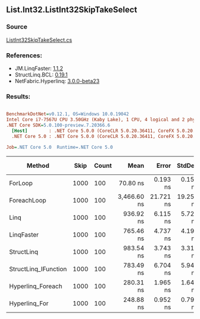 ﻿## List.Int32.ListInt32SkipTakeSelect

### Source
[ListInt32SkipTakeSelect.cs](../LinqBenchmarks/List/Int32/ListInt32SkipTakeSelect.cs)

### References:
- JM.LinqFaster: [1.1.2](https://www.nuget.org/packages/JM.LinqFaster/1.1.2)
- StructLinq.BCL: [0.19.1](https://www.nuget.org/packages/StructLinq.BCL/0.19.1)
- NetFabric.Hyperlinq: [3.0.0-beta23](https://www.nuget.org/packages/NetFabric.Hyperlinq/3.0.0-beta23)

### Results:
``` ini

BenchmarkDotNet=v0.12.1, OS=Windows 10.0.19042
Intel Core i7-7567U CPU 3.50GHz (Kaby Lake), 1 CPU, 4 logical and 2 physical cores
.NET Core SDK=5.0.100-preview.7.20366.6
  [Host]        : .NET Core 5.0.0 (CoreCLR 5.0.20.36411, CoreFX 5.0.20.36411), X64 RyuJIT
  .NET Core 5.0 : .NET Core 5.0.0 (CoreCLR 5.0.20.36411, CoreFX 5.0.20.36411), X64 RyuJIT

Job=.NET Core 5.0  Runtime=.NET Core 5.0  

```
|               Method | Skip | Count |        Mean |     Error |    StdDev | Ratio | RatioSD |  Gen 0 | Gen 1 | Gen 2 | Allocated |
|--------------------- |----- |------ |------------:|----------:|----------:|------:|--------:|-------:|------:|------:|----------:|
|              ForLoop | 1000 |   100 |    70.80 ns |  0.193 ns |  0.151 ns |  1.00 |    0.00 |      - |     - |     - |         - |
|          ForeachLoop | 1000 |   100 | 3,466.60 ns | 21.721 ns | 19.255 ns | 48.96 |    0.31 | 0.0191 |     - |     - |      40 B |
|                 Linq | 1000 |   100 |   936.92 ns |  6.115 ns |  5.720 ns | 13.24 |    0.08 | 0.0725 |     - |     - |     152 B |
|           LinqFaster | 1000 |   100 |   765.46 ns |  4.737 ns |  4.199 ns | 10.82 |    0.06 | 0.6533 |     - |     - |    1368 B |
|           StructLinq | 1000 |   100 |   983.54 ns |  3.743 ns |  3.318 ns | 13.89 |    0.07 | 0.0458 |     - |     - |      96 B |
| StructLinq_IFunction | 1000 |   100 |   783.49 ns |  6.704 ns |  5.943 ns | 11.08 |    0.08 | 0.0458 |     - |     - |      96 B |
|    Hyperlinq_Foreach | 1000 |   100 |   280.31 ns |  1.965 ns |  1.641 ns |  3.96 |    0.03 |      - |     - |     - |         - |
|        Hyperlinq_For | 1000 |   100 |   248.88 ns |  0.952 ns |  0.795 ns |  3.52 |    0.01 |      - |     - |     - |         - |
